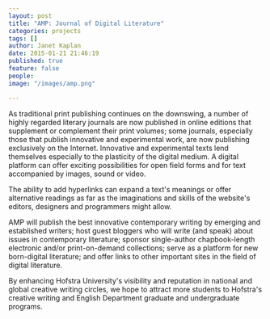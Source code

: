 ```yaml
---
layout: post
title: "AMP: Journal of Digital Literature"
categories: projects
tags: []
author: Janet Kaplan
date: 2015-01-21 21:46:19
published: true
feature: false
people:
image: "/images/amp.png"

---
```


As traditional print publishing continues on the downswing, a number of highly regarded literary journals are now published in online editions that supplement or complement their print volumes; some journals, especially those that publish innovative and experimental work, are now publishing exclusively on the Internet.  Innovative and experimental texts lend themselves especially to the plasticity of the digital medium. A digital platform can offer exciting possibilities for open field forms and for text accompanied by images, sound or video.

<!--more-->

The ability to add hyperlinks can expand a text's meanings or offer alternative readings as far as the imaginations and skills of the website's editors, designers and programmers might allow.

AMP will publish the best innovative contemporary writing by emerging and established writers; host guest bloggers who will write (and speak) about issues in contemporary literature; sponsor single-author chapbook-length electronic and/or print-on-demand collections; serve as a platform for new born-digital literature; and offer links to other important sites in the field of digital literature.

By enhancing Hofstra University's visibility and reputation in national and global creative writing circles, we hope to attract more students to Hofstra's creative writing and English Department graduate and undergraduate programs.
